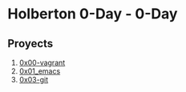 # Holberton 0-Day - 0-Day

## Proyects

1. [0x00-vagrant](0x00-vagrant)
2. [0x01_emacs](0x01_emacs)
3. [0x03-git](0x03-git)


